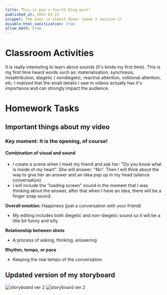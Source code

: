```yaml
---
title: This is pan's fourth blog post!
published_at: 2025-03-21
snippet: the asm1 is almost done! (week 2 session 2)
disable_html_sanitization: true
allow_math: true
---
```


# Classroom Activities
It is really interesting to learn about sounds (it's kinda my first time). This is my first time heard words such as: materialisation, synchresis, misattribution, diagetic / nondiegetic, reactive attention, volitional attention, etc. I realized that the small details I saw in videos actually has it's importance and can strongly impact the audience.

# Homework Tasks

## Important things about my video

### Key moment: It is the opening, of course!

#### Combination of visual and sound

- I create a scene when I meet my friend and ask her: "Do you know what is inside of my heart". She will answer: "No". Then I will think about the way to give her an answer and an idea pop up in my head (silence conversation)
- I will include the "loading screen" sound in the moment that I was thinking about the answer, after that when I have an idea, there will be a finger snap sound.

**Overall emotion:** Happiness (just a conversation with your friend)
- My editing includes both diegetic and non-diegetic sound so it will be a litte bit funny and silly

**Relationship between shots**
- A process of asking, thinking, answering

**Rhythm, tempo, or pace**
- Keeping the real tempo of the conversation

## Updated version of my storyboard

![storyboard ver 2](storyboardver2/IMG_0119.jpg)
![storyboard ver 2](storyboardver2/IMG_0118.jpg)